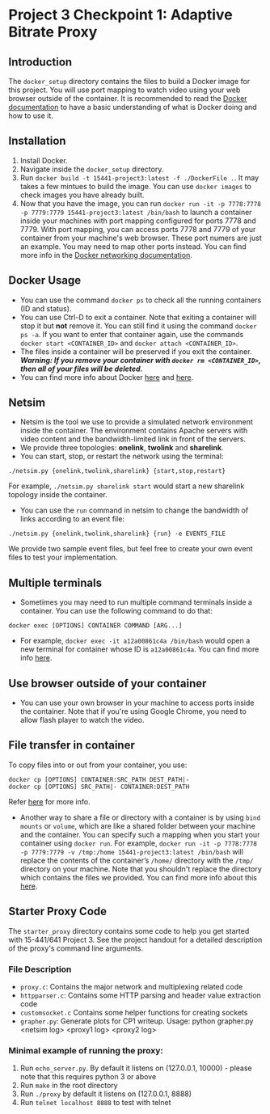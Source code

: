 # Project 3 Checkpoint 1: Adaptive Bitrate Proxy

## Introduction
The `docker_setup` directory contains the files to build a Docker image for this project. You will use port mapping to watch video using your web browser outside of the container. It is recommended to read the [Docker documentation](https://docs.docker.com/) to have a basic understanding of what is Docker doing and how to use it. 


## Installation
1. Install Docker.
2. Navigate inside the `docker_setup` directory.
3. Run `docker build -t 15441-project3:latest -f ./DockerFile .`. It may takes a few mintues to build the image. You can use `docker images` to check images you have already built.
4. Now that you have the image, you can run 
`docker run -it -p 7778:7778 -p 7779:7779 15441-project3:latest /bin/bash` to launch a container inside your machines with port mapping configured for ports 7778 and 7779. With port mapping, you can access ports 7778 and 7779 of your container from your machine's web browser. These port numers are just an example. You may need to map other ports instead. You can find more info in the [Docker networking documentation](https://docs.docker.com/config/containers/container-networking/).


## Docker Usage
* You can use the command `docker ps` to check all the running containers (ID and status).
* You can use Ctrl-D to exit a container. Note that exiting a container will stop it but **not** remove it. You can still find it using the command `docker ps -a`. If you want to enter that container again, use the commands `docker start <CONTAINER_ID>` and `docker attach <CONTAINER_ID>`.
* The files inside a container will be preserved if you exit the container. ***Warning: If you remove your container with `docker rm <CONTAINER_ID>`, then all of your files will be deleted.***
* You can find more info about Docker [here](https://docs.docker.com/get-started/) and [here](https://docs.docker.com/engine/reference/commandline/container/).


## Netsim
* Netsim is the tool we use to provide a simulated network environment inside the container. The environment contains Apache servers with video content and the bandwidth-limited link in front of the servers.
* We provide three topologies: **onelink**, **twolink** and **sharelink**.
* You can start, stop, or restart the network using the terminal:
```
./netsim.py {onelink,twolink,sharelink} {start,stop,restart}
```
For example, `./netsim.py sharelink start` would start a new sharelink topology inside the container.
* You can use the `run` command in netsim to change the bandwidth of links according to an event file:
```
./netsim.py {onelink,twolink,sharelink} {run} -e EVENTS_FILE
```
We provide two sample event files, but feel free to create your own event files to test your implementation.


## Multiple terminals
* Sometimes you may need to run multiple command terminals inside a container. You can use the following command to do that:
```
docker exec [OPTIONS] CONTAINER COMMAND [ARG...]
```
* For example, `docker exec -it a12a00861c4a /bin/bash` would open a new terminal for container whose ID is `a12a00861c4a`. You can find more info [here](https://docs.docker.com/engine/reference/commandline/exec/).


## Use browser outside of your container
* You can use your own browser in your machine to access ports inside the container. Note that if you're using Google Chrome, you need to allow flash player to watch the video.


## File transfer in container
To copy files into or out from your container, you use:
```
docker cp [OPTIONS] CONTAINER:SRC_PATH DEST_PATH|-
docker cp [OPTIONS] SRC_PATH|- CONTAINER:DEST_PATH
```
Refer [here](https://docs.docker.com/engine/reference/commandline/cp/) for more info.
* Another way to share a file or directory with a container is by using `bind mounts` or `volume`, which are like a shared folder between your machine and the container. You can specify such a mapping when you start your container using `docker run`. For example,
`docker run -it -p 7778:7778 -p 7779:7779 -v /tmp:/home 15441-project3:latest /bin/bash` will replace the contents of the container’s `/home/` directory with the `/tmp/` directory on your machine. Note that you shouldn't replace the directory which contains the files we provided. You can find more info about this [here](https://docs.docker.com/storage/bind-mounts/).


## Starter Proxy Code

The `starter_proxy` directory contains some code to help you get started with 15-441/641 Project 3. See the project handout for a detailed description of the proxy's command line arguments. 


### File Description

- `proxy.c`: Contains the major network and multiplexing related code
- `httpparser.c`: Contains some HTTP parsing and header value extraction code
- `customsocket.c` Contains some helper functions for creating sockets
- `grapher.py`: Generate plots for CP1 writeup. Usage: python grapher.py \<netsim log\> \<proxy1 log\> \<proxy2 log\>


### Minimal example of running the proxy:

1. Run `echo_server.py`. By default it listens on (127.0.0.1, 10000) - please note that this requires python 3 or above
2. Run `make` in the root directory
3. Run `./proxy` by default it listens on (127.0.0.1, 8888)
4. Run `telnet localhost 8888` to test with telnet
